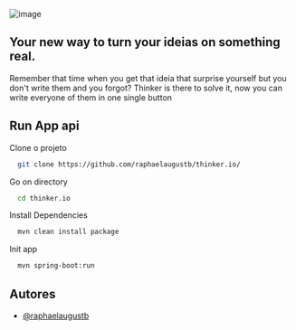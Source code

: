 ![image](https://github.com/raphaelaugustb/thinker.io/assets/66183690/6c430bb0-96b5-4607-9bd7-db5ff169380e)



## Your new way to turn your ideias on something real. 
 
 Remember that time when you get that ideia that surprise yourself but you don't write them and you forgot? Thinker is there to solve it, now you can write everyone of them in one single button

## Run App api

Clone o projeto

```bash
  git clone https://github.com/raphaelaugustb/thinker.io/
```

Go on directory

```bash
  cd thinker.io
```

Install Dependencies

```bash
  mvn clean install package 
```

Init app

```bash
  mvn spring-boot:run 
```


## Autores

- [@raphaelaugustb](https://github.com/raphaelaugustb/)

